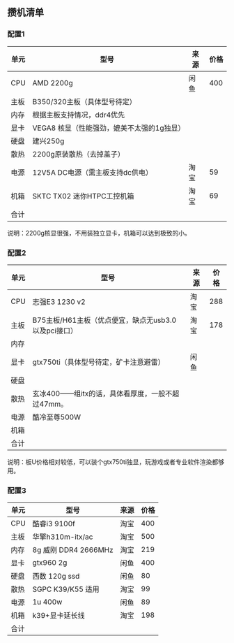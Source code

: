 ## 攒机清单

### 配置1

| 单元 | 型号                                       | 来源 | 价格 |
| ---- | ------------------------------------------ | ---- | ---- |
| CPU  | AMD 2200g                                  | 闲鱼 | 400  |
| 主板 | B350/320主板（具体型号待定）               |      |      |
| 内存 | 根据主板支持情况，ddr4优先                 |      |      |
| 显卡 | VEGA8 核显（性能强劲，媲美不太强的1g独显） |      |      |
| 硬盘 | 建兴250g                                   |      |      |
| 散热 | 2200g原装散热（去掉盖子）                  |      |      |
| 电源 | 12V5A DC电源（需主板支持dc供电）           | 淘宝 | 59   |
| 机箱 | SKTC TX02 迷你HTPC工控机箱                 | 淘宝 | 69   |
| 合计 |                                            |      |      |

说明：2200g核显很强，不用装独立显卡，机箱可以达到极致的小。

### 配置2

| 单元 | 型号                                                 | 来源 | 价格 |
| ---- | ---------------------------------------------------- | ---- | ---- |
| CPU  | 志强E3 1230 v2                                       | 淘宝 | 288  |
| 主板 | B75主板/H61主板（优点便宜，缺点无usb3.0以及pci接口） | 淘宝 | 178  |
| 内存 |                                                      |      |      |
| 显卡 | gtx750ti（具体型号待定，矿卡注意避雷）               | 闲鱼 |      |
| 硬盘 |                                                      |      |      |
| 散热 | 玄冰400——组itx的话，具体看厚度，一般不超过47mm。     |      |      |
| 电源 | 酷冷至尊500W                                         |      |      |
| 机箱 |                                                      |      |      |
| 合计 |                                                      |      |      |

说明：板U价格相对较低，可以装个gtx750ti独显，玩游戏或者专业软件渲染都够用。

### 配置3

| 单元 | 型号                 | 来源 | 价格 |
| ---- | -------------------- | ---- | ---- |
| CPU  | 酷睿i3 9100f         | 淘宝 | 400  |
| 主板 | 华擎h310m-itx/ac     | 淘宝 | 500  |
| 内存 | 8g 威刚 DDR4 2666MHz | 淘宝 | 219  |
| 显卡 | gtx960 2g            | 闲鱼 | 400  |
| 硬盘 | 西数 120g ssd        | 闲鱼 | 80   |
| 散热 | SGPC K39/K55 适用    | 淘宝 | 99   |
| 电源 | 1u 400w              | 闲鱼 | 89   |
| 机箱 | k39+显卡延长线       | 淘宝 | 198  |
| 合计 |                      |      |      |